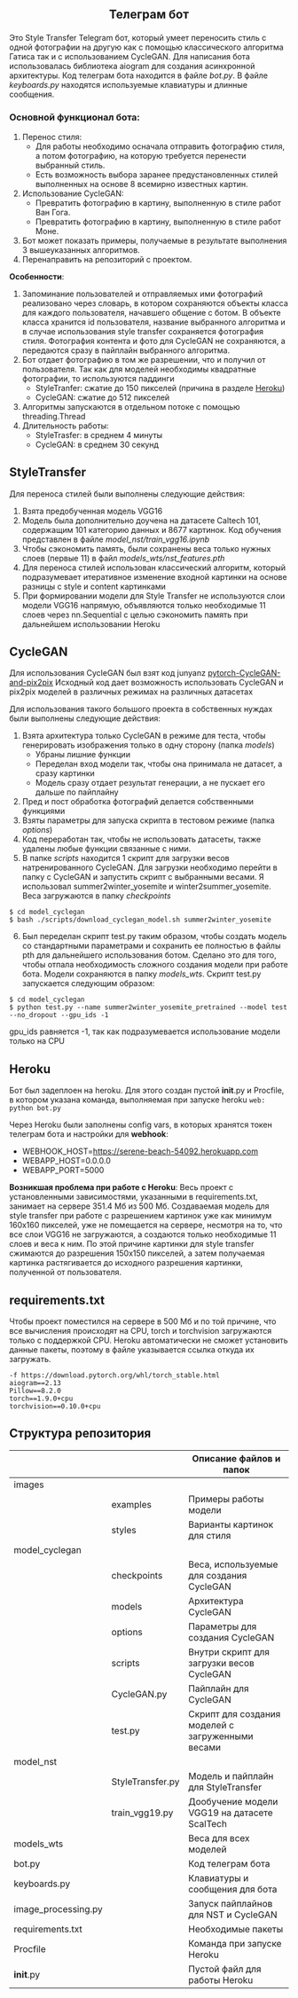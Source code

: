 ## <p align="center">Телеграм бот</p>

Это Style Transfer Telegram бот, который умеет переносить стиль с одной фотографии на другую как с помощью классического алгоритма Гатиса так и с использованием CycleGAN.
Для написания бота использовалась библиотека aiogram для создания асинхронной архитектуры.
Код телеграм бота находится в файле *bot.py*. В файле *keyboards.py* находятся используемые клавиатуры и длинные сообщения.

### Основной функционал бота:
1. Перенос стиля:
   * Для работы необходимо осначала отправить фотографию стиля, а потом фотографию, на которую требуется перенести выбранный стиль.
   * Есть возможность выбора заранее предустановленных стилей выполненных на основе 8 всемирно известных картин.
2. Использование CycleGAN:
   * Превратить фотографию в картину, выполненную в стиле работ Ван Гога.
   * Превратить фотографию в картину, выполненную в стиле работ Моне.
3. Бот может показать примеры, получаемые в результате выполнения 3 вышеуказанных алгоритмов.
4. Перенаправить на репозиторий с проектом.

__Особенности__:
1. Запоминание пользователей и отправляемых ими фотографий реализовано через словарь, в котором сохраняются объекты класса для каждого пользователя, начавшего общение с ботом. В объекте класса хранится id пользователя, название выбранного алгоритма и в случае использования style transfer сохраняется фотография стиля. Фотография контента и фото для CycleGAN не сохраняются, а передаются сразу в пайплайн выбранного алгоритма.
2. Бот отдает фотографию в том же разрешении, что и получил от пользователя. Так как для моделей необходимы квадратные фотографии, то используются паддинги
   * StyleTranfer: сжатие до 150 пикселей (причина в разделе [Heroku](#Heroku))
   * CycleGAN: сжатие до 512 пикселей
3. Алгоритмы запускаются в отдельном потоке с помощью threading.Thread
4. Длительность работы:
   * StyleTrasfer: в среднем 4 минуты
   * CycleGAN: в среднем 30 секунд

## StyleTransfer
Для переноса стилей были выполнены следующие действия:
1. Взята предобученная модель VGG16
2. Модель была дополнительно доучена на датасете Caltech 101, содержащим 101 категорию данных и 8677 картинок. Код обучения представлен в файле _model_nst/train_vgg16.ipynb_
3. Чтобы сэкономить память, были сохранены веса только нужных слоев (первые 11) в файл _models_wts/nst_features.pth_
4. Для переноса стилей использован классический алгоритм, который подразумевает итеративное изменение входной картинки на основе разницы с style и content картинками
5. При формировании модели для Style Transfer не используются слои модели VGG16 напрямую, объявляются только необходимые 11 слоев через nn.Sequential с целью сэкономить память при дальнейшем использовании Heroku

## CycleGAN
Для использования CycleGAN был взят код junyanz [pytorch-CycleGAN-and-pix2pix](https://github.com/junyanz/pytorch-CycleGAN-and-pix2pix)
Исходный код дает возможность использовать CycleGAN и pix2pix моделей в различных режимах на различных датасетах

Для использования такого большого проекта в собственных нуждах были выполнены следующие действия:
1. Взята архитектура только CycleGAN в режиме для теста, чтобы генерировать изображения только в одну сторону (папка _models_)
    * Убраны лишние функции
    * Переделан вход модели так, чтобы она принимала не датасет, а сразу картинки
    * Модель сразу отдает результат генерации, а не пускает его дальше по пайплайну
2. Пред и пост обработка фотографий делается собственными функциями
3. Взяты параметры для запуска скрипта в тестовом режиме (папка _options_)
4. Код переработан так, чтобы не использовать датасеты, также удалены любые функции связанные с ними.
5. В папке _scripts_ находится 1 скрипт для загрузки весов натренированного CycleGAN. Для загрузки необходимо перейти в папку с CycleGAN и запустить скрипт с выбранными весами. Я использовал summer2winter_yosemite и winter2summer_yosemite. Веса загружаются в папку _checkpoints_
```
$ cd model_cyclegan
$ bash ./scripts/download_cyclegan_model.sh summer2winter_yosemite
```
6. Был переделан скрипт test.py таким образом, чтобы создать модель со стандартными параметрами и сохранить ее полностью в файлы pth для дальнейшего использования ботом. Сделано это для того, чтобы отпала необходимость сложного создания модели при работе бота. Модели сохраняются в папку _models_wts_. Скрипт test.py запускается следующим образом:
```
$ cd model_cyclegan
$ python test.py --name summer2winter_yosemite_pretrained --model test --no_dropout --gpu_ids -1
```
gpu_ids равняется -1, так как подразумевается использование модели только на CPU

## Heroku
Бот был задеплоен на heroku.
Для этого создан пустой __init__.py и Procfile, в котором указана команда, выполняемая при запуске heroku
 `web: python bot.py`
 
Через Heroku были заполнены config vars, в которых хранятся токен телеграм бота и настройки для __webhook__:
* WEBHOOK_HOST=https://serene-beach-54092.herokuapp.com
* WEBAPP_HOST=0.0.0.0
* WEBAPP_PORT=5000

__Возникшая проблема при работе с Heroku__:
Весь проект с установленными зависимостями, указанными в requirements.txt, занимает на сервере 351.4 Мб из 500 Мб.
Создаваемая модель для style transfer при работе с разрешением картинок уже как минимум 160x160 пикселей, уже не помещается на сервере, несмотря на то, что все слои VGG16 не загружаются, а создаются только необходимые 11 слоев и веса к ним. По этой причине картинки для style transfer сжимаются до разрешения 150х150 пикселей, а затем получаемая картинка растягивается до исходного разрешения картинки, полученной от пользователя.

## requirements.txt
Чтобы проект поместился на сервере в 500 Мб и по той причине, что все вычисления происходят на CPU, torch и torchvision загружаются только с поддержкой CPU. Heroku автоматически не сможет установить данные пакеты, поэтому в файле указывается ссылка откуда их загружать.
```
-f https://download.pytorch.org/whl/torch_stable.html
aiogram==2.13
Pillow==8.2.0
torch==1.9.0+cpu
torchvision==0.10.0+cpu
```

## Структура репозитория
| |                  | Описание файлов и папок                           |
| --- |------------------|---------------------------------------------------|
| images |                  |                                                   |
|  | examples         | Примеры работы модели                             |
|  | styles           | Варианты картинок для стиля                       |
| model_cyclegan |                  |                                                   |
|  | checkpoints      | Веса, используемые для создания СycleGAN          |
|  | models           | Архитектура СycleGAN                              |
|  | options          | Параметры для создания СycleGAN                   |
|  | scripts          | Внутри скрипт для загрузки весов CycleGAN         |
|  | CycleGAN.py      | Пайплайн для СycleGAN                             |
|  | test.py          | Скрипт для создания моделей с загруженными весами |
| model_nst |                  |                                                   |
|  | StyleTransfer.py | Модель и пайплайн для StyleTransfer               |
|  | train_vgg19.py   | Дообучение модели VGG19 на датасете ScalTech      |
| models_wts |                  | Веса для всех моделей                             |
| bot.py |                  | Код телеграм бота                                 |
| keyboards.py |                  | Клавиатуры и сообщения для бота                   |
| image_processing.py |                  | Запуск пайплайнов для NST и CycleGAN              |
| requirements.txt |                  | Необходимые пакеты                                |
| Procfile |                  | Команда при запуске Heroku                        |
| __init__.py |                  | Пустой файл для работы Heroku                     |
